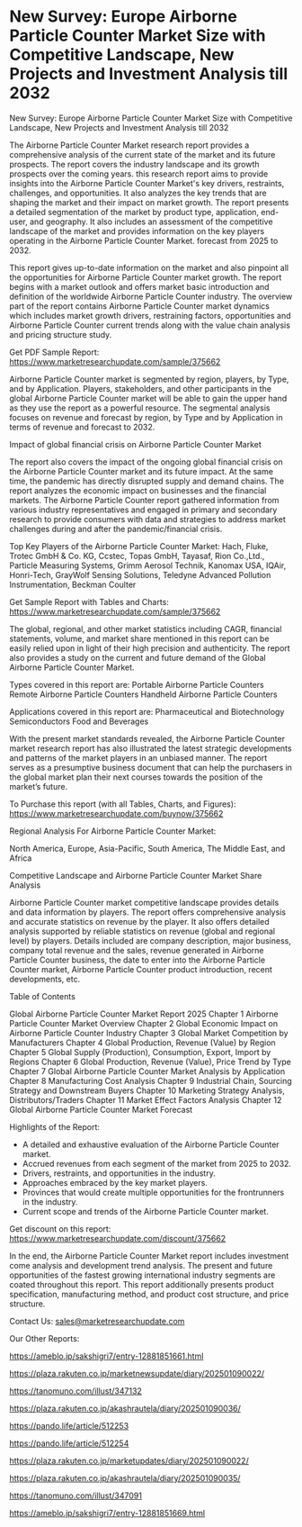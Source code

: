 # New Survey: Europe Airborne Particle Counter Market Size with Competitive Landscape, New Projects and Investment Analysis till 2032
New Survey: Europe Airborne Particle Counter Market Size with Competitive Landscape, New Projects and Investment Analysis till 2032

The Airborne Particle Counter Market research report provides a comprehensive analysis of the current state of the market and its future prospects. The report covers the industry landscape and its growth prospects over the coming years. this research report aims to provide insights into the Airborne Particle Counter Market's key drivers, restraints, challenges, and opportunities. It also analyzes the key trends that are shaping the market and their impact on market growth. The report presents a detailed segmentation of the market by product type, application, end-user, and geography. It also includes an assessment of the competitive landscape of the market and provides information on the key players operating in the Airborne Particle Counter Market. forecast from 2025 to 2032.

This report gives up-to-date information on the market and also pinpoint all the opportunities for Airborne Particle Counter market growth. The report begins with a market outlook and offers market basic introduction and definition of the worldwide Airborne Particle Counter industry. The overview part of the report contains Airborne Particle Counter market dynamics which includes market growth drivers, restraining factors, opportunities and Airborne Particle Counter current trends along with the value chain analysis and pricing structure study.

Get PDF Sample Report: https://www.marketresearchupdate.com/sample/375662

Airborne Particle Counter market is segmented by region, players, by Type, and by Application. Players, stakeholders, and other participants in the global Airborne Particle Counter market will be able to gain the upper hand as they use the report as a powerful resource. The segmental analysis focuses on revenue and forecast by region, by Type and by Application in terms of revenue and forecast to 2032.

Impact of global financial crisis on Airborne Particle Counter Market

The report also covers the impact of the ongoing global financial crisis on the Airborne Particle Counter market and its future impact. At the same time, the pandemic has directly disrupted supply and demand chains. The report analyzes the economic impact on businesses and the financial markets. The Airborne Particle Counter report gathered information from various industry representatives and engaged in primary and secondary research to provide consumers with data and strategies to address market challenges during and after the pandemic/financial crisis.

Top Key Players of the Airborne Particle Counter Market:
Hach, Fluke, Trotec GmbH & Co. KG, Ccstec, Topas GmbH, Tayasaf, Rion Co.,Ltd., Particle Measuring Systems, Grimm Aerosol Technik, Kanomax USA, IQAir, Honri-Tech, GrayWolf Sensing Solutions, Teledyne Advanced Pollution Instrumentation, Beckman Coulter


Get Sample Report with Tables and Charts: https://www.marketresearchupdate.com/sample/375662

The global, regional, and other market statistics including CAGR, financial statements, volume, and market share mentioned in this report can be easily relied upon in light of their high precision and authenticity. The report also provides a study on the current and future demand of the Global Airborne Particle Counter Market.

Types covered in this report are:
Portable Airborne Particle Counters
Remote Airborne Particle Counters
Handheld Airborne Particle Counters


Applications covered in this report are:
Pharmaceutical and Biotechnology
Semiconductors
Food and Beverages


With the present market standards revealed, the Airborne Particle Counter market research report has also illustrated the latest strategic developments and patterns of the market players in an unbiased manner. The report serves as a presumptive business document that can help the purchasers in the global market plan their next courses towards the position of the market’s future.

To Purchase this report (with all Tables, Charts, and Figures): https://www.marketresearchupdate.com/buynow/375662

Regional Analysis For Airborne Particle Counter Market:

North America, Europe, Asia-Pacific, South America, The Middle East, and Africa

Competitive Landscape and Airborne Particle Counter Market Share Analysis

Airborne Particle Counter market competitive landscape provides details and data information by players. The report offers comprehensive analysis and accurate statistics on revenue by the player. It also offers detailed analysis supported by reliable statistics on revenue (global and regional level) by players. Details included are company description, major business, company total revenue and the sales, revenue generated in Airborne Particle Counter business, the date to enter into the Airborne Particle Counter market, Airborne Particle Counter product introduction, recent developments, etc.

Table of Contents

Global Airborne Particle Counter Market Report 2025
Chapter 1 Airborne Particle Counter Market Overview
Chapter 2 Global Economic Impact on Airborne Particle Counter Industry
Chapter 3 Global Market Competition by Manufacturers
Chapter 4 Global Production, Revenue (Value) by Region
Chapter 5 Global Supply (Production), Consumption, Export, Import by Regions
Chapter 6 Global Production, Revenue (Value), Price Trend by Type
Chapter 7 Global Airborne Particle Counter Market Analysis by Application
Chapter 8 Manufacturing Cost Analysis
Chapter 9 Industrial Chain, Sourcing Strategy and Downstream Buyers
Chapter 10 Marketing Strategy Analysis, Distributors/Traders
Chapter 11 Market Effect Factors Analysis
Chapter 12 Global Airborne Particle Counter Market Forecast

Highlights of the Report:

- A detailed and exhaustive evaluation of the Airborne Particle Counter market.
- Accrued revenues from each segment of the market from 2025 to 2032.
- Drivers, restraints, and opportunities in the industry.
- Approaches embraced by the key market players.
- Provinces that would create multiple opportunities for the frontrunners in the industry.
- Current scope and trends of the Airborne Particle Counter market.

Get discount on this report: https://www.marketresearchupdate.com/discount/375662

In the end, the Airborne Particle Counter Market report includes investment come analysis and development trend analysis. The present and future opportunities of the fastest growing international industry segments are coated throughout this report. This report additionally presents product specification, manufacturing method, and product cost structure, and price structure.

Contact Us:
sales@marketresearchupdate.com

Our Other Reports:

https://ameblo.jp/sakshigri7/entry-12881851661.html

https://plaza.rakuten.co.jp/marketnewsupdate/diary/202501090022/

https://tanomuno.com/illust/347132

https://plaza.rakuten.co.jp/akashrautela/diary/202501090036/

https://pando.life/article/512253

https://pando.life/article/512254

https://plaza.rakuten.co.jp/marketupdates/diary/202501090022/

https://plaza.rakuten.co.jp/akashrautela/diary/202501090035/

https://tanomuno.com/illust/347091

https://ameblo.jp/sakshigri7/entry-12881851669.html
